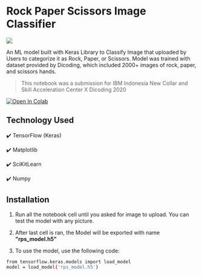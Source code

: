 # Rock Paper Scissors Image Classifier

![](/src/assets/icon/xxxhdpi.png)

An ML model built with Keras Library to Classify Image that uploaded by Users to categorize it as Rock, Paper, or Scissors. Model was trained with dataset provided by Dicoding, which included 2000+ images of rock, paper, and scissors hands.

> This notebook was a submission for IBM Indonesia New Collar and Skill Acceleration Center X Dicoding 2020

<a href="https://colab.research.google.com/drive/16o_LtFxxgeBip6-vMLAqqH6qIty1zgdD?usp=sharing" target="_parent"><img src="https://colab.research.google.com/assets/colab-badge.svg" alt="Open In Colab"/></a>

## Technology Used
:heavy_check_mark: TensorFlow (Keras)

:heavy_check_mark: Matplotlib

:heavy_check_mark: SciKitLearn

:heavy_check_mark: Numpy


## Installation

1. Run all the notebook cell until you asked for image to upload. You can test the model with any picture.

2. After last cell is ran, the Model will be exported with name **"rps_model.h5"**

3. To use the model, use the following code:

```sh
from tensorflow.keras.models import load_model
model = load_model('rps_model.h5')
```
